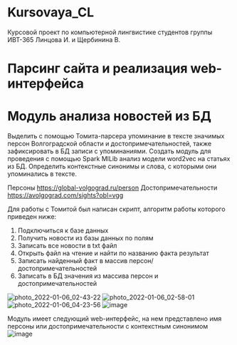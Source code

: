 # Kursovaya_CL
 Курсовой проект по компьютерной лингвистике студентов группы ИВТ-365 Линцова И. и Щербинина В.

# Парсинг сайта и реализация web-интерфейса



# Модуль анализа новостей из БД
Выделить с помощью Томита-парсера упоминание в тексте значимых персон Волгоградской области и
достопримечательностей, также зафиксировать в БД записи с упоминаниями. Создать модуль для 
проведения с помощью Spark MlLib анализ модели word2vec на статьях из БД. Определить контекстные
синонимы и слова, с которыми они упоминались в тексте.

Персоны https://global-volgograd.ru/person 
Достопримечательности https://avolgograd.com/sights?obl=vgg

Для работы с Томитой был написан скрипт, алгоритм работы которого приведен ниже:
1. Подключиться к базе данных
2. Получить новости из базы данных по полям
3. Записать все новости в txt файл
4. Открыть файл на чтение и найти по названию факта результат
5. Записать найденный факт в массив персон/достопримечательностей
6. Записать в БД значения из массива персон и достопримечательностей

![photo_2022-01-06_02-43-22](https://user-images.githubusercontent.com/84631618/148478607-93808202-6f15-428c-89a3-bb1482bb6a9d.jpg)
![photo_2022-01-06_02-58-01](https://user-images.githubusercontent.com/84631618/148478612-bb1f4677-7f84-48b5-bf14-78813d48ad7c.jpg)
![photo_2022-01-06_04-23-56](https://user-images.githubusercontent.com/84631618/148478618-bbb96123-28db-4256-ba56-3e3296f4ccb5.jpg)
![image](https://user-images.githubusercontent.com/84631618/148478676-90826ab4-7ac7-45ec-9255-8ed8d1d3c239.png)

Модуль имеет следующий web-интерфейс, на нем представлено имя персоны или достопримечательности с контекстным синонимом
![image](https://user-images.githubusercontent.com/84631618/148595675-f6985f7f-a2e5-4b70-b601-08f25a5c72f2.png)



